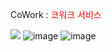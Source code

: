 CoWork : <a href="http://coworkintranet.site" target="_blank" style="text-decoration: none; color: red;">코워크 서비스</a>

<img src="https://github.com/limbit95/cowork/assets/111622452/40088173-d6e3-46af-82aa-977f081f5ba7"></img>
![image](https://github.com/limbit95/cowork/assets/111622452/40088173-d6e3-46af-82aa-977f081f5ba7)
![image](https://github.com/limbit95/cowork/assets/111622452/22b3584f-90e4-491b-ba64-d6f38c5c669f)
